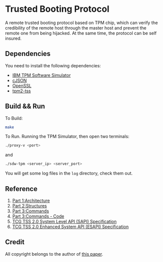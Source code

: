# Trusted Booting Protocol

A remote trusted booting protocol based on TPM chip, which can verify the credibility of the remote host through the master host and prevent the remote one from being hijacked. At the same time, the protocol can be self insured.

## Dependencies

You need to install the following dependencies:

- [IBM TPM Software Simulator](https://sourceforge.net/projects/ibmswtpm2/files/ibmtpm974.tar.gz/download?use_mirror=iweb)
- [cJSON](https://github.com/DaveGamble/cJSON)
- [OpenSSL](https://www.openssl.org/)
- [tpm2-tss](https://github.com/tpm2-software/tpm2-tss)

## Build && Run

To Build:
```bash
make
```

To Run. Running the TPM Simulator, then open two terminals:

```bash
./proxy-v <port>
```

and

```bash
./sdw-tpm <server_ip> <server_port>
```

You will get some log files in the `log` directory, check them out.

## Reference
1. [Part 1:Architecture](https://trustedcomputinggroup.org/wp-content/uploads/TCG_TPM2_r1p59_Part1_Architecture_pub.pdf)
2. [Part 2:Structures](https://trustedcomputinggroup.org/wp-content/uploads/TCG_TPM2_r1p59_Part2_Structures_pub.pdf)
3. [Part 3:Commands](https://trustedcomputinggroup.org/wp-content/uploads/TCG_TPM2_r1p59_Part3_Commands_pub.pdf)
4. [Part 3:Commands - Code](https://trustedcomputinggroup.org/wp-content/uploads/TCG_TPM2_r1p59_Part3_Commands_code_pub.pdf)
5. [TCG TSS 2.0 System Level API (SAPI) Specification](https://trustedcomputinggroup.org/resource/tcg-tss-2-0-system-level-api-sapi-specification/)
6. [TCG TSS 2.0 Enhanced System API (ESAPI) Specification](https://trustedcomputinggroup.org/resource/tcg-tss-2-0-enhanced-system-api-esapi-specification/)

## Credit

All copyright belongs to the author of [this paper](https://ieeexplore.ieee.org/document/9186690/).
